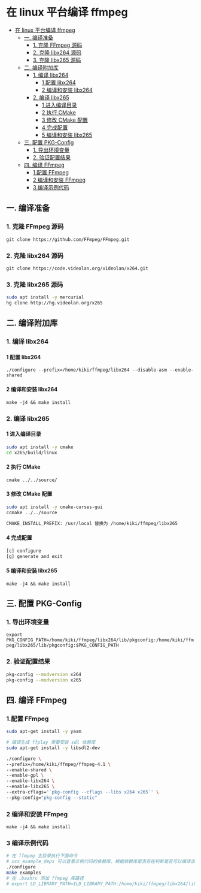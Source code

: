 # 在 linux 平台编译 ffmpeg

- [在 linux 平台编译 ffmpeg](#在-linux-平台编译-ffmpeg)
  - [一. 编译准备](#一-编译准备)
    - [1. 克隆 FFmpeg 源码](#1-克隆-ffmpeg-源码)
    - [2. 克隆 libx264 源码](#2-克隆-libx264-源码)
    - [3. 克隆 libx265 源码](#3-克隆-libx265-源码)
  - [二. 编译附加库](#二-编译附加库)
    - [1. 编译 libx264](#1-编译-libx264)
      - [1 配置 libx264](#1-配置-libx264)
      - [2 编译和安装 libx264](#2-编译和安装-libx264)
    - [2. 编译 libx265](#2-编译-libx265)
      - [1 进入编译目录](#1-进入编译目录)
      - [2 执行 CMake](#2-执行-cmake)
      - [3 修改 CMake 配置](#3-修改-cmake-配置)
      - [4 完成配置](#4-完成配置)
      - [5 编译和安装 libx265](#5-编译和安装-libx265)
  - [三. 配置 PKG-Config](#三-配置-pkg-config)
    - [1. 导出环境变量](#1-导出环境变量)
    - [2. 验证配置结果](#2-验证配置结果)
  - [四. 编译 FFmpeg](#四-编译-ffmpeg)
    - [1.配置 FFmpeg](#1配置-ffmpeg)
    - [2 编译和安装 FFmpeg](#2-编译和安装-ffmpeg)
    - [3 编译示例代码](#3-编译示例代码)

## 一. 编译准备

### 1. 克隆 FFmpeg 源码

`git clone https://github.com/FFmpeg/FFmpeg.git`

### 2. 克隆 libx264 源码

`git clone https://code.videolan.org/videolan/x264.git`

### 3. 克隆 libx265 源码

```sh
sudo apt install -y mercurial
hg clone http://hg.videolan.org/x265
```

## 二. 编译附加库

### 1. 编译 libx264

#### 1 配置 libx264

`./configure --prefix=/home/kiki/ffmpeg/libx264 --disable-asm --enable-shared`

#### 2 编译和安装 libx264

`make -j4 && make install`

### 2. 编译 libx265

#### 1 进入编译目录

```sh
sudo apt install -y cmake
cd x265/build/linux
```

#### 2 执行 CMake

`cmake ../../source/`

#### 3 修改 CMake 配置

```sh
sudo apt install -y cmake-curses-gui
ccmake ../../source
```

```txt
CMAKE_INSTALL_PREFIX: /usr/local 替换为 /home/kiki/ffmpeg/libx265
```

#### 4 完成配置

```sh
[c] configure
[g] generate and exit
```

#### 5 编译和安装 libx265

`make -j4 && make install`

## 三. 配置 PKG-Config

### 1. 导出环境变量

`export PKG_CONFIG_PATH=/home/kiki/ffmpeg/libx264/lib/pkgconfig:/home/kiki/ffmpeg/libx265/lib/pkgconfig:$PKG_CONFIG_PATH`

### 2. 验证配置结果

```sh
pkg-config --modversion x264
pkg-config --modversion x265
```

## 四. 编译 FFmpeg

### 1.配置 FFmpeg

```sh
sudo apt-get install -y yasm

# 编译生成 ffplay 需要安装 sdl 依赖库
sudo apt-get install -y libsdl2-dev

./configure \
--prefix=/home/kiki/ffmpeg/ffmpeg-4.1 \
--enable-shared \
--enable-gpl \
--enable-libx264 \
--enable-libx265 \
--extra-cflags='`pkg-config --cflags --libs x264 x265`' \
--pkg-config="pkg-config --static"
```

### 2 编译和安装 FFmpeg

`make -j4 && make install`

### 3 编译示例代码

```sh
# 在 ffmpeg 主目录执行下面命令
# xxx_example_deps 可以查看示例代码的依赖库，根据依赖库是否存在判断是否可以编译该示例
./configure
make examples
# 在 .bashrc 添加 ffmpeg 库路径
# export LD_LIBRARY_PATH=$LD_LIBRARY_PATH:/home/kiki/ffmpeg/libx264/lib:/home/kiki/ffmpeg/libx265/lib:/home/kiki/ffmpeg/ffmpeg-4.1/lib
```
